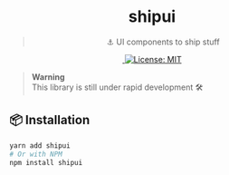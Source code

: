 <h1 align="center">
shipui
</h1>

<blockquote align="center">
  ⚓️ UI components to ship stuff
</blockquote>

<p align="center">
   <a aria-label="NPM version" href="https://www.npmjs.com/package/shipui">
    <img alt="" src="https://img.shields.io/npm/v/shipui.svg?style=for-the-badge&labelColor=000000">
  </a>
  <a href="https://opensource.org/licenses/MIT">
    <img alt="License: MIT" src="https://img.shields.io/badge/License-MIT-brightgreen.svg?style=for-the-badge&labelColor=000" />
  </a>
</p>

> **Warning**<br/>
> This library is still under rapid development 🛠

## 📦 Installation

```bash
yarn add shipui
# Or with NPM
npm install shipui
```
